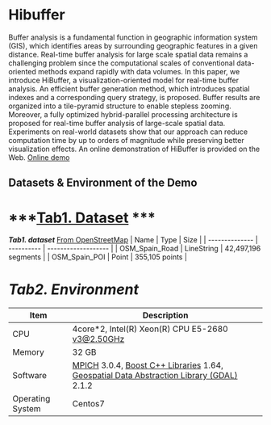 # Hibuffer
Buffer analysis is a fundamental function in geographic information system (GIS), which identifies areas by
surrounding geographic features in a given distance. Real-time buffer analysis for large scale spatial data remains a challenging problem since the computational scales of conventional data-oriented methods expand rapidly with data volumes. In this paper, we introduce HiBuffer, a visualization-oriented model for
real-time buffer analysis. An efficient buffer generation method, which introduces spatial indexes and a corresponding query strategy, is proposed. Buffer results are organized into a tile-pyramid structure to enable stepless zooming. Moreover, a fully optimized hybrid-parallel processing architecture is proposed for real-time buffer analysis of large-scale spatial data. Experiments on real-world datasets show that our approach can reduce computation time by up to orders of magnitude while preserving better visualization effects. An online demonstration of HiBuffer is provided on the Web. [Online demo](http://www.higis.org.cn:8080/hibuffer/)



## Datasets & Environment of the Demo 

***[Tab1. Dataset](https://download.geofabrik.de/europe/spain-latest.osm.pbf) ***
=======
***Tab1. dataset***    [From OpenStreetMap](https://download.geofabrik.de/europe/spain-latest.osm.pbf)
| Name           | Type       | Size                |
| -------------- | ---------- | ------------------- |
| OSM_Spain_Road | LineString | 42,497,196 segments |
| OSM_Spain_POI  | Point      | 355,105 points      |


***Tab2.  Environment***
=======

| Item             | Description                                                  |
| ---------------- | ------------------------------------------------------------ |
| CPU              | 4core*2, Intel(R) Xeon(R) CPU E5-2680 v3@2.50GHz             |
| Memory           | 32 GB                                                        |
| Software         | [MPICH](http://www.mpich.org/) 3.0.4, [Boost C++ Libraries](https://www.boost.org/) 1.64, [Geospatial Data Abstraction Library (GDAL)](http://www.gdal.org/) 2.1.2 |
| Operating System | Centos7                                                      |

